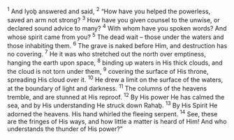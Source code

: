 <sup>1</sup> And Iyoḇ answered and said,
<sup>2</sup> “How have you helped the powerless, saved an arm not strong?
<sup>3</sup> How have you given counsel to the unwise, or declared sound advice to many?
<sup>4</sup> With whom have you spoken words? And whose spirit came from you?
<sup>5</sup> The dead wait – those under the waters and those inhabiting them.
<sup>6</sup> The grave is naked before Him, and destruction has no covering.
<sup>7</sup> He it was who stretched out the north over emptiness, hanging the earth upon space,
<sup>8</sup> binding up waters in His thick clouds, and the cloud is not torn under them,
<sup>9</sup> covering the surface of His throne, spreading His cloud over it.
<sup>10</sup> He drew a limit on the surface of the waters, at the boundary of light and darkness.
<sup>11</sup> The columns of the heavens tremble, and are stunned at His reproof.
<sup>12</sup> By His power He has calmed the sea, and by His understanding He struck down Rahaḇ.
<sup>13</sup> By His Spirit He adorned the heavens. His hand whirled the fleeing serpent.
<sup>14</sup> See, these are the fringes of His ways, and how little a matter is heard of Him! And who understands the thunder of His power?”
